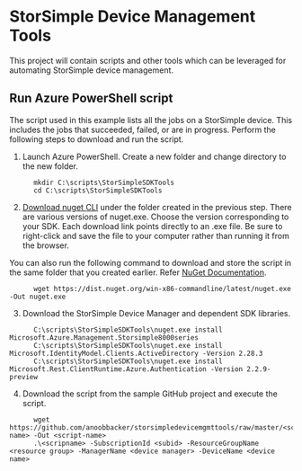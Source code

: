 # StorSimple Device Management Tools
This project will contain scripts and other tools which can be leveraged for automating StorSimple device management.

## Run Azure PowerShell script
The script used in this example lists all the jobs on a StorSimple device. This includes the jobs that succeeded, failed, or are in progress. Perform the following steps to download and run the script.

1.  Launch Azure PowerShell. Create a new folder and change directory to the new folder.

```
      mkdir C:\scripts\StorSimpleSDKTools
      cd C:\scripts\StorSimpleSDKTools
```
    
2.  [Download nuget CLI](http://www.nuget.org/downloads) under the folder created in the previous step. There are various versions of nuget.exe. Choose the version corresponding to your SDK. Each download link points directly to an .exe file. Be sure to right-click and save the file to your computer rather than running it from the browser. 

You can also run the following command to download and store the script in the same folder that you created earlier. Refer [NuGet Documentation](https://docs.microsoft.com/en-gb/nuget/).
    
```
      wget https://dist.nuget.org/win-x86-commandline/latest/nuget.exe -Out nuget.exe
```
            
3.  Download the StorSimple Device Manager and dependent SDK libraries.

```
      C:\scripts\StorSimpleSDKTools\nuget.exe install Microsoft.Azure.Management.Storsimple8000series
      C:\scripts\StorSimpleSDKTools\nuget.exe install Microsoft.IdentityModel.Clients.ActiveDirectory -Version 2.28.3
      C:\scripts\StorSimpleSDKTools\nuget.exe install Microsoft.Rest.ClientRuntime.Azure.Authentication -Version 2.2.9-preview
```
    
4.  Download the script from the sample GitHub project and execute the script.

```
      wget https://github.com/anoobbacker/storsimpledevicemgmttools/raw/master/<script-name> -Out <script-name>
      .\<scripname> -SubscriptionId <subid> -ResourceGroupName <resource group> -ManagerName <device manager> -DeviceName <device name>
```
